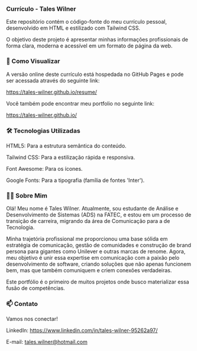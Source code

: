<h3>Currículo - Tales Wilner</h3>

Este repositório contém o código-fonte do meu currículo pessoal, desenvolvido em HTML e estilizado com Tailwind CSS.

O objetivo deste projeto é apresentar minhas informações profissionais de forma clara, moderna e acessível em um formato de página da web.

<h3>🚀 Como Visualizar</h3>

A versão online deste currículo está hospedada no GitHub Pages e pode ser acessada através do seguinte link:

https://tales-wilner.github.io/resume/

Você também pode encontrar meu portfolio no seguinte link:

https://tales-wilner.github.io/


<h3>🛠️ Tecnologias Utilizadas</h3>

HTML5: Para a estrutura semântica do conteúdo.

Tailwind CSS: Para a estilização rápida e responsiva.

Font Awesome: Para os ícones.

Google Fonts: Para a tipografia (família de fontes 'Inter').


<h3>👨‍💻 Sobre Mim</h3>

Olá! Meu nome é Tales Wilner. Atualmente, sou estudante de Análise e Desenvolvimento de Sistemas (ADS) na FATEC, e estou em um processo de transição de carreira, migrando da área de Comunicação para a de Tecnologia.

Minha trajetória profissional me proporcionou uma base sólida em estratégia de comunicação, gestão de comunidades e construção de brand persona para gigantes como Unilever e outras marcas de renome. Agora, meu objetivo é unir essa expertise em comunicação com a paixão pelo desenvolvimento de software, criando soluções que não apenas funcionem bem, mas que também comuniquem e criem conexões verdadeiras.

Este portfólio é o primeiro de muitos projetos onde busco materializar essa fusão de competências.


<h3>📫 Contato</h3>

Vamos nos conectar!

LinkedIn: https://www.linkedin.com/in/tales-wilner-95262a97/

E-mail: tales.wilner@hotmail.com

